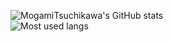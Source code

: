 ![MogamiTsuchikawa's GitHub stats](https://github-readme-stats.vercel.app/api?username=MogamiTsuchikawa&theme=tokyonight&show_icons=true)  
![Most used langs](https://github-readme-stats.vercel.app/api/top-langs/?username=MogamiTsuchikawa&theme=tokyonight)
